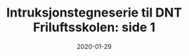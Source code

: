 ---
title: "Intruksjonstegneserie til DNT Friluftsskolen: side 1"
date: 2020-01-29
categories:
    - digital art
tags:     
    - instruksjon
---